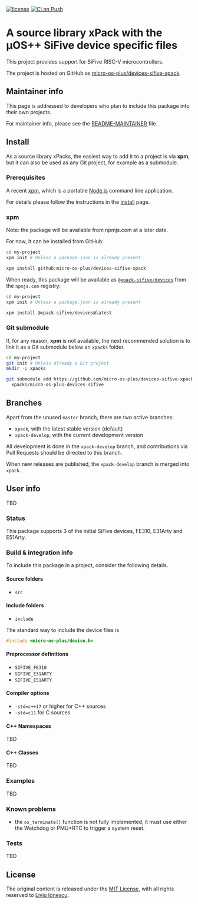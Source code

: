 [![license](https://img.shields.io/github/license/micro-os-plus/devices-sifive-xpack)](https://github.com/micro-os-plus/devices-sifive-xpack/blob/xpack/LICENSE)
[![CI on Push](https://github.com/micro-os-plus/devices-sifive-xpack/workflows/CI%20on%20Push/badge.svg)](https://github.com/micro-os-plus/devices-sifive-xpack/actions?query=workflow%3A%22CI+on+Push%22)

# A source library xPack with the µOS++ SiFive device specific files

This project provides support for SiFive RISC-V microcontrollers.

The project is hosted on GitHub as
[micro-os-plus/devices-sifive-xpack](https://github.com/micro-os-plus/devices-sifive-xpack).

## Maintainer info

This page is addressed to developers who plan to include this package
into their own projects.

For maintainer info, please see the
[README-MAINTAINER](README-MAINTAINER.md) file.

## Install

As a source library xPacks, the easiest way to add it to a project is via
**xpm**, but it can also be used as any Git project, for example as a submodule.

### Prerequisites

A recent [xpm](https://xpack.github.io/xpm/),
which is a portable [Node.js](https://nodejs.org/) command line application.

For details please follow the instructions in the
[install](https://xpack.github.io/install/) page.

### xpm

Note: the package will be available from npmjs.com at a later date.

For now, it can be installed from GitHub:

```sh
cd my-project
xpm init # Unless a package.json is already present

xpm install github:micro-os-plus/devices-sifive-xpack
```

When ready, this package will be available as
[`@xpack-sifive/devices`](https://www.npmjs.com/package/@xpack-sifive/devices)
from the `npmjs.com` registry:

```sh
cd my-project
xpm init # Unless a package.json is already present

xpm install @xpack-sifive/devices@latest
```

### Git submodule

If, for any reason, **xpm** is not available, the next recommended
solution is to link it as a Git submodule below an `xpacks` folder.

```sh
cd my-project
git init # Unless already a Git project
mkdir -p xpacks

git submodule add https://github.com/micro-os-plus/devices-sifive-xpack.git \
  xpacks/micro-os-plus-devices-sifive
```

## Branches

Apart from the unused `master` branch, there are two active branches:

- `xpack`, with the latest stable version (default)
- `xpack-develop`, with the current development version

All development is done in the `xpack-develop` branch, and contributions via
Pull Requests should be directed to this branch.

When new releases are published, the `xpack-develop` branch is merged
into `xpack`.

## User info

TBD

### Status

This package supports 3 of the initial SiFive devices, FE310, E31Arty
and E51Arty.

### Build & integration info

To include this package in a project, consider the following details.

#### Source folders

- `src`

#### Include folders

- `include`

The standard way to include the device files is

```c
#include <micro-os-plus/device.h>
```

#### Preprocessor definitions

- `SIFIVE_FE310`
- `SIFIVE_E31ARTY`
- `SIFIVE_E51ARTY`

#### Compiler options

- `-std=c++17` or higher for C++ sources
- `-std=c11` for C sources

#### C++ Namespaces

TBD

#### C++ Classes

TBD

### Examples

TBD

### Known problems

- the `os_terminate()` function is not fully implemented, it must
use either the Watchdog or PMU+RTC to trigger a system reset.

### Tests

TBD

## License

The original content is released under the
[MIT License](https://opensource.org/licenses/MIT/),
with all rights reserved to
[Liviu Ionescu](https://github.com/ilg-ul/).
